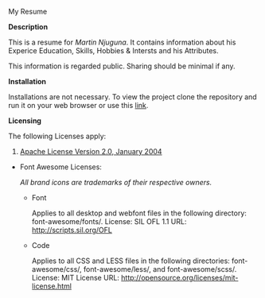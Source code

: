 My Resume


**Description**

This is a resume for *Martin Njuguna*. It contains information about his Experice Education, Skills, Hobbies & Intersts and his Attributes.

This information is regarded public. Sharing should be minimal if any.

**Installation**

Installations are not necessary. To view the project clone the repository and run it on your web browser or use this [link](megabreakage.github.io.com/resume).

**Licensing**

The following Licenses apply:

1. [Apache License Version 2.0, January 2004](http://www.apache.org/licenses/)
- Font Awesome Licenses:

  *All brand icons are trademarks of their respective owners.*

  - Font

    Applies to all desktop and webfont files in the following directory: font-awesome/fonts/.
    License: SIL OFL 1.1
    URL: http://scripts.sil.org/OFL

  - Code

    Applies to all CSS and LESS files in the following directories: font-awesome/css/, font-awesome/less/, and font-awesome/scss/.
    License: MIT License
    URL: http://opensource.org/licenses/mit-license.html

